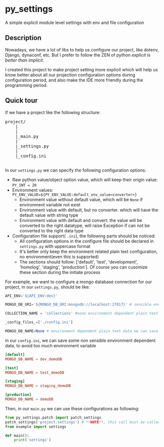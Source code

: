 # py_settings
A simple explicit module level settings with env and file configuration

## Description
 Nowadays, we have a lot of libs to help us configure our project, like dotenv, Django, dynaconf, etc. 
 But I prefer to follow the ZEN of python *explicit is better than implicit*. 

 I created this project to make project setting more explicit which will help us know better about all
 our projection configuration options during configuration period, and also make the IDE more friendly
 during the programming period. 

## Quick tour

If we have a project like the following structure:

<pre>
project/
    |
    |
    |_main.py
    |
    |_settings.py
    |
    |_config.ini

</pre>

In our `settings.py` we can specify the following configuration options:

- Raw python value/object option value, which will keep their origin value: `PY_INT = 20`
- Environment values: `PY_ENV_VALUE=${PY_ENV_VALUE:default_env_value<converter>}`
    - Environment value without default value, which will be `None` if environment variable not exist
    - Environment value with default, but no converter. which will have the default value with string type
    - Environment value with default and convert: the value will be converted to the right datatype, will raise Exception if can not be converted to the right data type
- Configuration file support( `.ini`), the following parts should be noticed:
    - All configuration options in the configure file should be declared in `settings.py` with uppercase format
    - It's better only keep the environment related plain text configuration, no environment(even this is supported)
    - The sections should follow: ['default', 'test', 'development', 'homolog', 'staging', 'production']. Of course you can cusomize these section during the initiate process

 For example, we want to configure a mongo database connection for our project, in our `settings.py`, should be like:
 
 ```python
API_ENV='${API_ENV:dev}'

MONGO_DB_URI='${MONGO_DB_URI:mongodb://localhost:27017}' # sensible environment dependent data 

COLLECTION_NAME = 'collections' #none environment dependent plain text data 

_config_files_=['./config.ini']

MONGO_DB_NAME=None # environment dependent plain text data we can save in config.ini(reduce environment variable count)  

```

in our `config.ini`, we can save some non sensible environment dependent data, to avoid too much environment variable
```toml
[default]
MONGO_DB_NAME = dev_demoDB

[test]
MONGO_DB_NAME = test_demoDB

[staging]
MONGO_DB_NAME = staging_demoDB

[production]
MONGO_DB_NAME = demoDB

```

Then, in our `main.py` we can use these configurations as following:

```python
from py_settings.patch import patch_settings
patch_settings('project.settings') # **NOTE**, this call must be called before import the real setting module
from example import settings

def main():
    print('settings')
    


```




